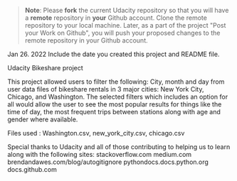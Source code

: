 >**Note**: Please **fork** the current Udacity repository so that you will have a **remote** repository in **your** Github account. Clone the remote repository to your local machine. Later, as a part of the project "Post your Work on Github", you will push your proposed changes to the remote repository in your Github account.

Jan 26. 2022
Include the date you created this project and README file.

Udacity Bikeshare project


This project allowed users to filter the following: City, month and day from user data files of bikeshare rentals in 3 major cities: New York City, Chicago, and Washington. The selected filters which includes an option for all would allow the user to see the most popular results for things like the time of day, the most frequent trips between stations along with age and gender where available.

Files used : Washington.csv, new_york_city.csv, chicago.csv

Special thanks to Udacity and all of those contributing to helping us to learn along with the following sites:
stackoverflow.com
medium.com
brendandawes.com/blog/autogitignore
pythondocs.docs.python.org
docs.github.com
